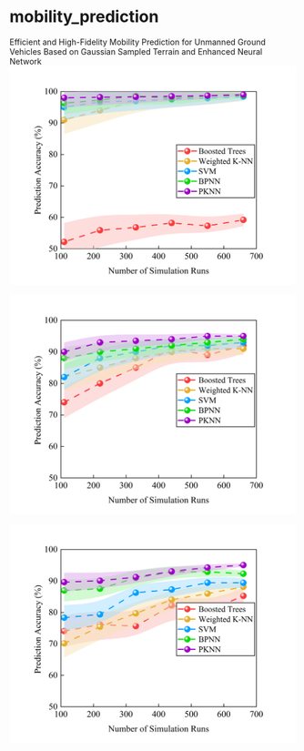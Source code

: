 # mobility_prediction
Efficient and High-Fidelity Mobility Prediction for Unmanned Ground Vehicles Based on Gaussian Sampled Terrain and Enhanced Neural Network
![Alt text](./result/2classppp.png "title")

![Alt text](./result/5classppp.png "title")

![Alt text](./result/7classppp.png "title")
